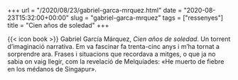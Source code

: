 +++
url = "/2020/08/23/gabriel-garca-mrquez.html"
date = "2020-08-23T15:32:00+00:00"
slug = "gabriel-garca-mrquez"
tags = ["ressenyes"]
title = "Cien años de soledad"
+++

{{< icon book >}} Gabriel García Márquez, *Cien años de soledad*. Un torrent d’imaginació narrativa. Em va fascinar fa trenta-cinc anys i m’ha tornat a sorprendre ara. Frases i situacions que recordava a mitges, o que ja no sabia on vaig llegir, com la revelació de Melquíades: «He muerto de fiebre en los médanos de Singapur».
